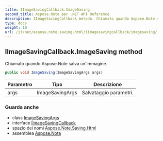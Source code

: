 ```yaml
---
title: IImageSavingCallback.ImageSaving
second_title: Aspose.Note per .NET API Reference
description: IImageSavingCallback metodo. Chiamato quando Aspose.Note salva unimmagine.
type: docs
weight: 10
url: /it/net/aspose.note.saving.html/iimagesavingcallback/imagesaving/
---
```

## IImageSavingCallback.ImageSaving method

Chiamato quando Aspose.Note salva un'immagine.

```csharp
public void ImageSaving(ImageSavingArgs args)
```

| Parametro | Tipo | Descrizione |
| --- | --- | --- |
| args | ImageSavingArgs | Salvataggio parametri. |

### Guarda anche

* class [ImageSavingArgs](../../imagesavingargs/)
* interface [IImageSavingCallback](../)
* spazio dei nomi [Aspose.Note.Saving.Html](../../iimagesavingcallback/)
* assemblea [Aspose.Note](../../../)


